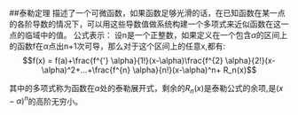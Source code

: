 ##泰勒定理
描述了一个可微函数，如果函数足够光滑的话，在已知函数在某一点的各阶导数的情况下，可以用这些导数值做系统构建一个多项式来近似函数在这一点的临域中的值。
公式表示：
设n是一个正整数，如果定义在一个包含$\alpha$的区间上的函数f在$\alpha$点出n+1次可导，那么对于这个区间上的任意x,都有:
$$f(x) = f(a)+\frac{f^{'} \alpha}{1!}(x-\alpha)\frac{f^{2} \alpha}{2!}(x-\alpha)^2+...+\frac{f^{n} \alpha}{n!}(x-\alpha)^n+ R_n(x)$$

其中的多项式称为函数在$\alpha$处的泰勒展开式，剩余的$R_n(x)$是泰勒公式的余项,是$(x-\alpha)^n$的高阶无穷小。



